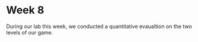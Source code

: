# Week 8

During our lab this week, we conducted a quantitative evaualtion on the two levels of our game. 
